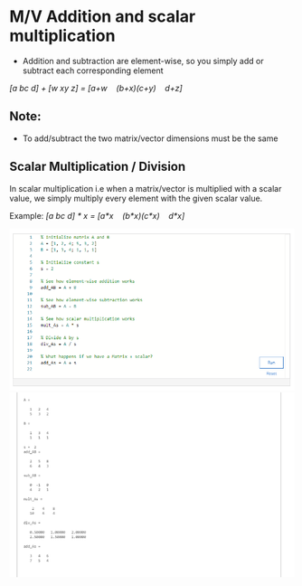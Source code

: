 # M/V Addition and scalar multiplication

+ Addition and subtraction are element-wise, so you simply add or subtract each corresponding element

<!-- $\begin{bmatrix} a & bc & d \end{bmatrix} + \begin{bmatrix} w & xy & z \end{bmatrix} = \begin{bmatrix} a+w (b+x)(c+y) d+z\end{bmatrix}$ -->
*[a bc d] + [w xy z] = [a+w &nbsp;&nbsp; (b+x)(c+y) &nbsp;&nbsp; d+z]*

## Note:
+ To add/subtract the two matrix/vector dimensions must be the same

## Scalar Multiplication / Division
In scalar multiplication i.e when a matrix/vector is multiplied with a scalar value, we simply multiply every element with the given scalar value.

Example:
*[a bc d] \* x = [a\*x &nbsp;&nbsp; (b\*x)(c\*x) &nbsp;&nbsp; d\*x]*

![questions](./assets/18.png)
![answers](./assets/19.png)